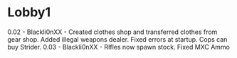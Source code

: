 Lobby1
======
0.02 - Blackli0nXX - Created clothes shop and transferred clothes from gear shop.
					Added illegal weapons dealer.
					Fixed errors at startup.
					Cops can buy Strider.
0.03 - Blackli0nXX - RIfles now spawn stock.
					Fixed MXC Ammo